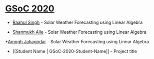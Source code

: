 # [GSoC 2020](https://summerofcode.withgoogle.com)

* [Raahul Singh](https://github.com/sunpy/sunpy/wiki/GSoC-2020-Raahul-Singh) - Solar Weather Forecasting using Linear Algebra

* [Shanmukh Alle](https://github.com/sunpy/sunpy/wiki/GSOC-2020-Shanmukh-Alle) - Solar Weather Forecasting using Linear Algebra

*[Amogh Jahagirdar](https://github.com/sunpy/sunpy/wiki/Amogh-Jahagirdar---Space-Weather) - Solar Weather Forecasting using Linear Algebra

* [[Student Name | GSoC-2020-Student-Name]] - Project title

